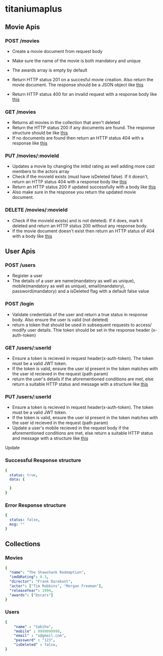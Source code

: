 # titaniumaplus

## Movie Apis

### POST /movies
- Create a movie document from request body
- Make sure the name of the movie is both mandatory and unique
- The awards array is empty by default
- Return HTTP status 201 on a succesful movie creation. Also return the movie document. The response should be a JSON object like [this](#successful-response-structure) 

- Return HTTP status 400 for an invalid request with a response body like [this](#error-response-structure)

### GET /movies
- Returns all movies in the collection that aren't deleted
- Return the HTTP status 200 if any documents are found. The response structure should be like [this](#successful-response-structure) 
- If no documents are found then return an HTTP status 404 with a response like [this](#error-response-structure) 

### PUT /movies/:movieId
- Updates a movie by changing the imbd rating as well adding more cast members to the actors array
- Check if the movieId exists (must have isDeleted false). If it doesn't, return an HTTP status 404 with a response body like [this](#error-response-structure) 
- Return an HTTP status 200 if updated successfully with a body like [this](#successful-response-structure) 
- Also make sure in the response you return the updated movie document. 

### DELETE /movies/:movieId

- Check if the movieId exists( and is not deleted). If it does, mark it deleted and return an HTTP status 200 without any response body.
- If the movie document doesn't exist then return an HTTP status of 404 with a body like [this](#error-response-structure) 

## User Apis

### POST /users
- Register a user 
- The details of a user are name(mandatory as well as unique), mobile(mandatory as well as unique), email(mandatory), password(mandatory) and a isDeleted flag with a default false value

### POST /login
- Validate credentials of the user and return a true status in response body. Also ensure the user is valid (not deleted) 
- return a token that should be used in subsequent requests to access/ modify user details. Thie token should be set in the response header (x-auth-token)

### GET /users/:userId
- Ensure a token is recieved in request header(x-auth-token). The token must be a valid JWT token.
- If the token is valid, ensure the user id present in the token matches with the user id recieved in the request (path param)
- return the user's details if the aforementioned conditions are met, else return a suitable HTTP status and message with a structure like [this](#error-response-structure) 

### PUT /users/:userId
- Ensure a token is recieved in request header(x-auth-token). The token must be a valid JWT token.
- If the token is valid, ensure the user id present in the token matches with the user id recieved in the request (path param)
- Update a user's mobile recieved in the request body if the aforementioned conditions are met, else return a suitable HTTP status and message with a structure like [this](#error-response-structure) 

Update 

### Successful Response structure
```yaml
{
  status: true,
  data: {

  }
}
```
### Error Response structure
```yaml
{
  status: false,
  msg: ""
}
```

## Collections
### Movies
```yaml
{
  "name": "The Shawshank Redemption",
  "imdbRating": 9.3,
  "director": "Frank Darabont",
  "actor": ["Tim Robbins", "Morgan Freeman"],
  "releaseYear": 1994,
  "awards": ["Oscars"]
}
```
### Users
```yaml
{
    "name" : "Sabiha",
    "mobile" : 9999999999,
    "email" : "s@gmail.com",
    "password" : "123",
    "isDeleted" : false,
}
```



